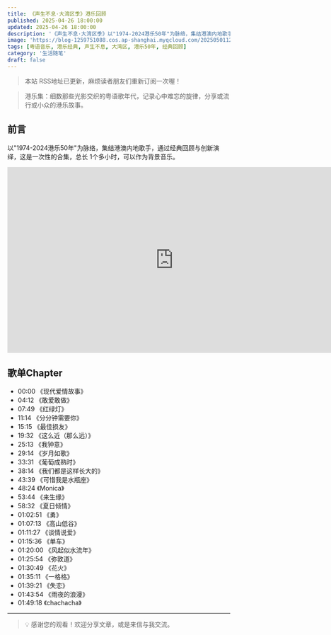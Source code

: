```yaml
---
title: 《声生不息·大湾区季》港乐回顾
published: 2025-04-26 18:00:00
updated: 2025-04-26 18:00:00
description: '《声生不息·大湾区季》以"1974-2024港乐50年"为脉络，集结港澳内地歌手，通过25首经典歌曲回顾与创新演绎，全面展现港乐50年的多元魅力'
image: 'https://blog-1259751088.cos.ap-shanghai.myqcloud.com/20250501122141899.png?imageSlim'
tags: [粤语音乐, 港乐经典, 声生不息, 大湾区, 港乐50年, 经典回顾]
category: '生活随笔'
draft: false
---
```


> 本站 RSS地址已更新，麻烦读者朋友们重新订阅一次喔！

> 港乐集：细数那些光影交织的粤语歌年代，记录心中难忘的旋律，分享或流行或小众的港乐故事。

## 前言

以"1974-2024港乐50年"为脉络，集结港澳内地歌手，通过经典回顾与创新演绎，这是一次性的合集，总长 1个多小时，可以作为背景音乐。

<iframe width="750" height="420" src="https://www.youtube.com/embed/zWliPZth8pY?si=FHKV82ud4Zo7au4v" title="YouTube video player" frameborder="0" allow="accelerometer; autoplay; clipboard-write; encrypted-media; gyroscope; picture-in-picture; web-share" referrerpolicy="strict-origin-when-cross-origin" allowfullscreen></iframe>

## 歌单Chapter

- 00:00 《现代爱情故事》
- 04:12 《敢爱敢做》
- 07:49 《红绿灯》
- 11:14 《分分钟需要你》
- 15:15 《最佳损友》
- 19:32 《这么近（那么远）》
- 25:13 《我钟意》
- 29:14 《岁月如歌》
- 33:31 《葡萄成熟时》
- 38:14 《我们都是这样长大的》
- 43:39 《可惜我是水瓶座》
- 48:24 《Monica》
- 53:44 《来生缘》
- 58:32 《夏日倾情》
- 01:02:51 《勇》
- 01:07:13 《高山低谷》
- 01:11:27 《谈情说爱》
- 01:15:36 《单车》
- 01:20:00 《风起似水流年》
- 01:25:54 《弥敦道》
- 01:30:49 《花火》
- 01:35:11 《一格格》
- 01:39:21 《失恋》
- 01:43:54 《雨夜的浪漫》
- 01:49:18 《chachacha》

---

> 💡 感谢您的观看！欢迎分享文章，或是来信与我交流。
